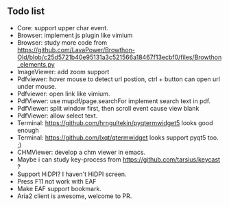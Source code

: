 ## Todo list
* Core: support upper char event.
* Browser: implement js plugin like vimium
* Browser: study more code from https://github.com/LavaPower/Browthon-Old/blob/c25d5721b40e95131a3c521566a18467f13ecbf0/files/Browthon_elements.py
* ImageViewer: add zoom support
* Pdfviewer: hover mouse to detect url postion, ctrl + button can open url under mouse.
* Pdfviewer: open link like vimium.
* PdfViewer: use mupdf/page.searchFor implement search text in pdf.
* PdfViewer: split window first, then scroll event cause view blank
* PdfViewer: allow select text.
* Terminal: https://github.com/hrngultekin/pyqtermwidget5 looks good enough
* Terminal: https://github.com/lxqt/qtermwidget looks support pyqt5 too. ;)
* CHMViewer: develop a chm viewer in emacs.
* Maybe i can study key-process from https://github.com/tarsius/keycast ?
* Support HiDPI? I haven't HiDPI screen.
* Press F11 not work with EAF
* Make EAF support bookmark.
* Aria2 client is awesome, welcome to PR.
